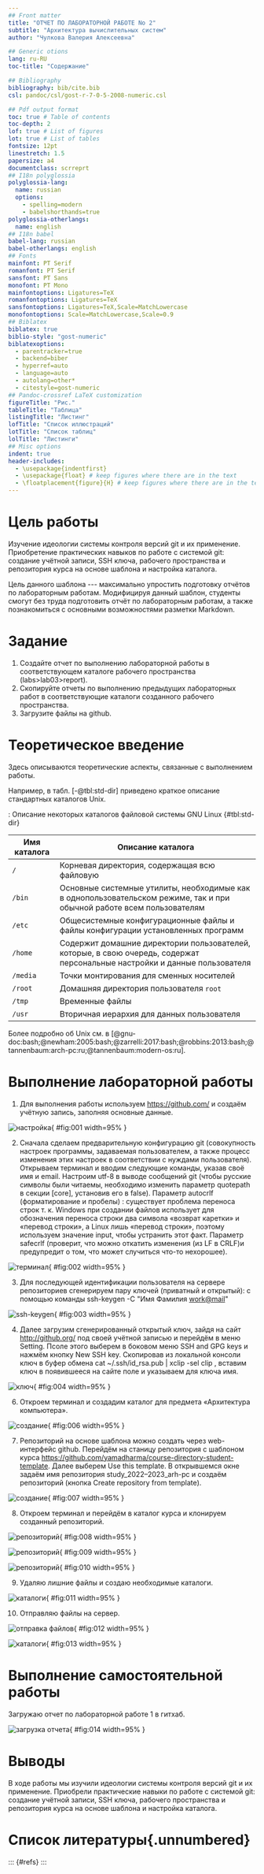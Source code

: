 ```yaml
---
## Front matter
title: "ОТЧЕТ ПО ЛАБОРАТОРНОЙ РАБОТЕ No 2"
subtitle: "Архитектура вычислительных систем"
author: "Чулкова Валерия Алексеевна"

## Generic otions
lang: ru-RU
toc-title: "Содержание"

## Bibliography
bibliography: bib/cite.bib
csl: pandoc/csl/gost-r-7-0-5-2008-numeric.csl

## Pdf output format
toc: true # Table of contents
toc-depth: 2
lof: true # List of figures
lot: true # List of tables
fontsize: 12pt
linestretch: 1.5
papersize: a4
documentclass: scrreprt
## I18n polyglossia
polyglossia-lang:
  name: russian
  options:
	- spelling=modern
	- babelshorthands=true
polyglossia-otherlangs:
  name: english
## I18n babel
babel-lang: russian
babel-otherlangs: english
## Fonts
mainfont: PT Serif
romanfont: PT Serif
sansfont: PT Sans
monofont: PT Mono
mainfontoptions: Ligatures=TeX
romanfontoptions: Ligatures=TeX
sansfontoptions: Ligatures=TeX,Scale=MatchLowercase
monofontoptions: Scale=MatchLowercase,Scale=0.9
## Biblatex
biblatex: true
biblio-style: "gost-numeric"
biblatexoptions:
  - parentracker=true
  - backend=biber
  - hyperref=auto
  - language=auto
  - autolang=other*
  - citestyle=gost-numeric
## Pandoc-crossref LaTeX customization
figureTitle: "Рис."
tableTitle: "Таблица"
listingTitle: "Листинг"
lofTitle: "Список иллюстраций"
lotTitle: "Список таблиц"
lolTitle: "Листинги"
## Misc options
indent: true
header-includes:
  - \usepackage{indentfirst}
  - \usepackage{float} # keep figures where there are in the text
  - \floatplacement{figure}{H} # keep figures where there are in the text
---
```


# Цель работы

Изучение идеологии системы контроля версий git и их применение.
Приобретение практических навыков по работе с системой git: создание учётной записи, SSH ключа, рабочего пространства и репозитория курса на основе шаблона и настройка каталога.

Цель данного шаблона --- максимально упростить подготовку отчётов по
лабораторным работам.  Модифицируя данный шаблон, студенты смогут без
труда подготовить отчёт по лабораторным работам, а также познакомиться
с основными возможностями разметки Markdown.

# Задание

1. Создайте отчет по выполнению лабораторной работы в соответствующем
каталоге рабочего пространства (labs>lab03>report).
2. Скопируйте отчеты по выполнению предыдущих лабораторных работ в
соответствующие каталоги созданного рабочего пространства.
3. Загрузите файлы на github.


# Теоретическое введение

Здесь описываются теоретические аспекты, связанные с выполнением работы.

Например, в табл. [-@tbl:std-dir] приведено краткое описание стандартных каталогов Unix.

: Описание некоторых каталогов файловой системы GNU Linux {#tbl:std-dir}

| Имя каталога | Описание каталога                                                                                                          |
|--------------|----------------------------------------------------------------------------------------------------------------------------|
| `/`          | Корневая директория, содержащая всю файловую                                                                               |
| `/bin `      | Основные системные утилиты, необходимые как в однопользовательском режиме, так и при обычной работе всем пользователям     |
| `/etc`       | Общесистемные конфигурационные файлы и файлы конфигурации установленных программ                                           |
| `/home`      | Содержит домашние директории пользователей, которые, в свою очередь, содержат персональные настройки и данные пользователя |
| `/media`     | Точки монтирования для сменных носителей                                                                                   |
| `/root`      | Домашняя директория пользователя  `root`                                                                                   |
| `/tmp`       | Временные файлы                                                                                                            |
| `/usr`       | Вторичная иерархия для данных пользователя                                                                                 |

Более подробно об Unix см. в [@gnu-doc:bash;@newham:2005:bash;@zarrelli:2017:bash;@robbins:2013:bash;@tannenbaum:arch-pc:ru;@tannenbaum:modern-os:ru].

# Выполнение лабораторной работы

1. Для выполнения работы используем https://github.com/ и создаём учётную
запись, заполняя основные данные.

![настройка](image/21.png){ #fig:001 width=95% }

2. Сначала сделаем предварительную конфигурацию git (совокупность
настроек программы, задаваемая пользователем, а также процесс изменения
этих настроек в соответствии с нуждами пользователя).
Открываем терминал и вводим следующие команды, указав своё имя и email.
Настроим utf-8 в выводе сообщений git (чтобы русские символы были
читаемы, необходимо изменить параметр quotepath в секции [core], установив
его в false).
Параметр autocrlf (форматирование и пробелы) : существует проблема
переноса строк т. к. Windows при создании файлов использует для
обозначения переноса строки два символа «возврат каретки» и «перевод
строки», а Linux лишь «перевод строки», поэтому используем значение input,
чтобы устранить этот факт.
Параметр safecrlf (проверит, что можно откатить изменения (из LF в
CRLF)и предупредит о том, что может случиться что-то нехорошее).

![терминал](image/22.png){ #fig:002 width=95% }

3. Для последующей идентификации пользователя на сервере репозиториев
сгенерируем пару ключей (приватный и открытый): с помощью команды
ssh-keygen -C "Имя Фамилия <work@mail>"

![ssh-keygen](image/23.png){ #fig:003 width=95% }

4. Далее загрузим сгенерированный открытый ключ, зайдя на сайт
http://github.org/ под своей учётной записью и перейдём в меню Setting. Псоле
этого выберем в боковом меню SSH and GPG keys и нажмём кнопку New SSH
key. Скопировав из локальной консоли ключ в буфер обмена
cat ~/.ssh/id_rsa.pub | xclip -sel clip , вставим ключ в появившееся на сайте поле
и указываем для ключа имя.

![ключ](image/25.png){ #fig:004 width=95% }

6. Откроем терминал и создадим каталог для предмета «Архитектура
компьютера».

![создание](image/26.png){ #fig:006 width=95% }

7. Репозиторий на основе шаблона можно создать через web-интерфейс github.
Перейдём на станицу репозитория с шаблоном курса
https://github.com/yamadharma/course-directory-student-template. Далее
выберем Use this template.
В открывшемся окне задаём имя репозитория study_2022–2023_arh-pc и
создаём репозиторий (кнопка Create repository from template).

![создание](image/27.png){ #fig:007 width=95% }

8. Откроем терминал и перейдём в каталог курса и клонируем созданный репозиторий.

![репозиторий](image/28.png){ #fig:008 width=95% }

![репозиторий](image/29.png){ #fig:009 width=95% }

![репозиторий](image/210.png){ #fig:010 width=95% }

9.  Удаляю лишние файлы и создаю необходимые каталоги.

![каталоги](image/211.png){ #fig:011 width=95% }

10. Отправляю файлы на сервер. 

![отправка файлов](image/212.png){ #fig:012 width=95% }

![каталоги](image/213.png){ #fig:013 width=95% }

# Выполнение самостоятельной работы

Загружаю отчет по лабораторной работе 1 в гитхаб.

![загрузка отчета](image/214.png){ #fig:014 width=95% }

# Выводы

В ходе работы мы изучили идеологии системы контроля версий git и их применение. Приобрели практические навыки по работе с системой git: создание учётной записи, SSH ключа, рабочего пространства и репозитория курса на основе шаблона и настройка каталога.

# Список литературы{.unnumbered}

::: {#refs}
:::
